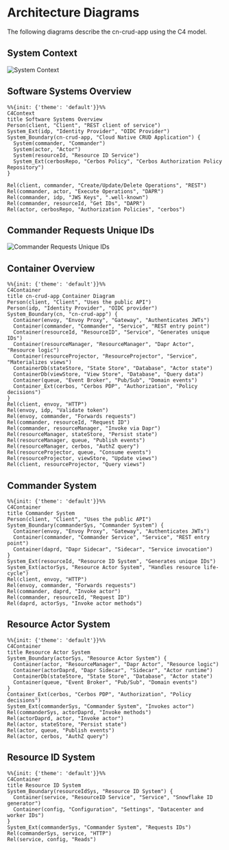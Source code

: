 # Architecture Diagrams

The following diagrams describe the cn-crud-app using the C4 model.

## System Context

![System Context](https://www.plantuml.com/plantuml/svg/ZP9FZzem4CNl-HHJJY0jvD9JJqi1RP5ssoXqrICozW1k7JkTiQ6qwdVlE6osq7zg3l5ayl9xR-pSSbGKK-DWTUA8pIpuY5zYyS9wxPB1H0xsCRRygYn97ISx6_TfanX9PwMF4nsQidNAPyYOet5sKyvUZglSUdouBnibN9BM-eazQKLP51KI1p_Cg1iOFCeoa7Kf4b8wCXp52U8UWRjWSB0AwiNgFKoh9Gz6nJdl-dL8tYWw3RNNb8mWj1_dQgpQTZ22RmN8bQsLzKX3YTieRphJMLzdvuuj0z49sc1zX6qWq8GguWsariWA8WQ33gKa_9oGOqvoRK388P76PSvIzm_pR7678X0EWqQATclHm2RfJoZZXYqaRuK9raYA_9Auoz03_sxreBpQTHFLrvriEfzMDKnr599jMeTDflkT6BD0cC65dTN_wLHH-8YPTU7rtCjkisx361gvarNEVfKP3nQFCWk51l0Wzfd_lIXgT4_7Vtaev-Xy5IOhBpI_RF7v860v_uVqvnQjq1lk7VilVfFzQU0gRPpblMHxdg9OlNdtONs_k5kydGz7nQsmvUV-0G==)

## Software Systems Overview

```mermaid
%%{init: {'theme': 'default'}}%%
C4Context
title Software Systems Overview
Person(client, "Client", "REST client of service")
System_Ext(idp, "Identity Provider", "OIDC Provider")
System_Boundary(cn-crud-app, "Cloud Native CRUD Application") {
  System(commander, "Commander")
  System(actor, "Actor")
  System(resourceId, "Resource ID Service")
  System_Ext(cerbosRepo, "Cerbos Policy", "Cerbos Authorization Policy Repository")
}

Rel(client, commander, "Create/Update/Delete Operations", "REST")
Rel(commander, actor, "Execute Operations", "DAPR")
Rel(commander, idp, "JWS Keys", ".well-known")
Rel(commander, resourceId, "Get IDs", "DAPR")
Rel(actor, cerbosRepo, "Authorization Policies", "cerbos")
```

## Commander Requests Unique IDs

![Commander Requests Unique IDs](https://www.plantuml.com/plantuml/svg/RP31JiCm38RlVOgmKoUnziA9qr0xGQKDfgAAuvIctXQjTORj2F7sf6WThTWfYVtbzoSlMJI9xrgLkQxJs02LyEc1XIkquLBa7DrPDArlm5EhZY9dVanJqb_9mShHrvw1Z4C1bCIuBZst6ll41KlJsZhD7XRRlbHjrccdMO12QPT_e-wiISw1ZA8j43kC-wXxDQl2CPj7MGZL5e5YCxY5vjLpGX2mysIWQ09I3e_y9hFHg0-_MUMq4kYeXFQYCHuwx4GP0YtMOK1xSiHC39xun6hlI1MvghqvWLm-ZAdf0F64_8-_CU1FF-jbWA-Ttl_zvUrZjruzhrxpU1uj0Pkmu1y=)

## Container Overview

```mermaid
%%{init: {'theme': 'default'}}%%
C4Container
title cn-crud-app Container Diagram
Person(client, "Client", "Uses the public API")
Person(idp, "Identity Provider", "OIDC provider")
System_Boundary(cn, "cn-crud-app") {
  Container(envoy, "Envoy Proxy", "Gateway", "Authenticates JWTs")
  Container(commander, "Commander", "Service", "REST entry point")
  Container(resourceId, "ResourceID", "Service", "Generates unique IDs")
  Container(resourceManager, "ResourceManager", "Dapr Actor", "Resource logic")
  Container(resourceProjector, "ResourceProjector", "Service", "Materializes views")
  ContainerDb(stateStore, "State Store", "Database", "Actor state")
  ContainerDb(viewStore, "View Store", "Database", "Query data")
  Container(queue, "Event Broker", "Pub/Sub", "Domain events")
  Container_Ext(cerbos, "Cerbos PDP", "Authorization", "Policy decisions")
}
Rel(client, envoy, "HTTP")
Rel(envoy, idp, "Validate token")
Rel(envoy, commander, "Forwards requests")
Rel(commander, resourceId, "Request ID")
Rel(commander, resourceManager, "Invoke via Dapr")
Rel(resourceManager, stateStore, "Persist state")
Rel(resourceManager, queue, "Publish events")
Rel(resourceManager, cerbos, "AuthZ query")
Rel(resourceProjector, queue, "Consume events")
Rel(resourceProjector, viewStore, "Update views")
Rel(client, resourceProjector, "Query views")

```

## Commander System

```mermaid
%%{init: {'theme': 'default'}}%%
C4Container
title Commander System
Person(client, "Client", "Uses the public API")
System_Boundary(commanderSys, "Commander System") {
  Container(envoy, "Envoy Proxy", "Gateway", "Authenticates JWTs")
  Container(commander, "Commander Service", "Service", "REST entry point")
  Container(daprd, "Dapr Sidecar", "Sidecar", "Service invocation")
}
System_Ext(resourceId, "Resource ID System", "Generates unique IDs")
System_Ext(actorSys, "Resource Actor System", "Handles resource life-cycle")
Rel(client, envoy, "HTTP")
Rel(envoy, commander, "Forwards requests")
Rel(commander, daprd, "Invoke actor")
Rel(commander, resourceId, "Request ID")
Rel(daprd, actorSys, "Invoke actor methods")
```

## Resource Actor System

```mermaid
%%{init: {'theme': 'default'}}%%
C4Container
title Resource Actor System
System_Boundary(actorSys, "Resource Actor System") {
  Container(actor, "ResourceManager", "Dapr Actor", "Resource logic")
  Container(actorDaprd, "Dapr Sidecar", "Sidecar", "Actor runtime")
  ContainerDb(stateStore, "State Store", "Database", "Actor state")
  Container(queue, "Event Broker", "Pub/Sub", "Domain events")
}
Container_Ext(cerbos, "Cerbos PDP", "Authorization", "Policy decisions")
System_Ext(commanderSys, "Commander System", "Invokes actor")
Rel(commanderSys, actorDaprd, "Invoke methods")
Rel(actorDaprd, actor, "Invoke actor")
Rel(actor, stateStore, "Persist state")
Rel(actor, queue, "Publish events")
Rel(actor, cerbos, "AuthZ query")
```

## Resource ID System

```mermaid
%%{init: {'theme': 'default'}}%%
C4Container
title Resource ID System
System_Boundary(resourceIdSys, "Resource ID System") {
  Container(service, "ResourceID Service", "Service", "Snowflake ID generator")
  Container(config, "Configuration", "Settings", "Datacenter and worker IDs")
}
System_Ext(commanderSys, "Commander System", "Requests IDs")
Rel(commanderSys, service, "HTTP")
Rel(service, config, "Reads")
```
